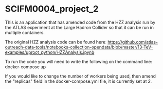 # SCIFM0004_project_2
This is an application that has amended code from the HZZ analysis run by the ATLAS experiment at the Large Hadron Collider so that it can be run in multiple containers.

The original HZZ analysis code can be found here: https://github.com/atlas-outreach-data-tools/notebooks-collection-opendata/blob/master/13-TeV-examples/uproot_python/HZZAnalysis.ipynb

To run the code you will need to write the following on the command line:
docker-compose up 

If you would like to change the number of workers being used, then amend the "replicas" field in the docker-compose.yml file, it is currently set at 2.

